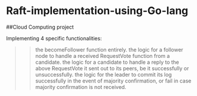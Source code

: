 # Raft-implementation-using-Go-lang
##Cloud Computing project

Implementing 4 specific functionalities:

>> the becomeFollower function entirely.
>> the logic for a follower node to handle a received RequestVote function from a candidate.
>> the logic for a candidate to handle a reply to the above RequestVote it sent out to its peers, be it successfully or unsuccessfully.
>> the logic for the leader to commit its log successfully in the event of majority confirmation, or fail in case majority confirmation is not received.
